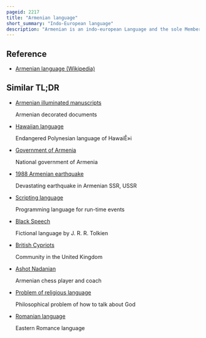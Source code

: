 ```yaml
---
pageid: 2217
title: "Armenian language"
short_summary: "Indo-European language"
description: "Armenian is an indo-european Language and the sole Member of a separate Branch of the Language Family. It is the native Language of the armenian People and the official Language of Armenia. Historically spoken in the armenian Highlands Today armenian is widely spoken in the armenian Diaspora. The armenian Alphabet is written in its own Writing System by the canonized Saint Mesrop Mashtots introduced in 405 Ad. The estimated Number of armenian Speakers globally is between five and seven million."
---
```


## Reference

- [Armenian language (Wikipedia)](https://en.wikipedia.org/?curid=2217)

## Similar TL;DR

- [Armenian illuminated manuscripts](/tldr/en/armenian-illuminated-manuscripts)

  Armenian decorated documents

- [Hawaiian language](/tldr/en/hawaiian-language)

  Endangered Polynesian language of HawaiÊ»i

- [Government of Armenia](/tldr/en/government-of-armenia)

  National government of Armenia

- [1988 Armenian earthquake](/tldr/en/1988-armenian-earthquake)

  Devastating earthquake in Armenian SSR, USSR

- [Scripting language](/tldr/en/scripting-language)

  Programming language for run-time events

- [Black Speech](/tldr/en/black-speech)

  Fictional language by J. R. R. Tolkien

- [British Cypriots](/tldr/en/british-cypriots)

  Community in the United Kingdom

- [Ashot Nadanian](/tldr/en/ashot-nadanian)

  Armenian chess player and coach

- [Problem of religious language](/tldr/en/problem-of-religious-language)

  Philosophical problem of how to talk about God

- [Romanian language](/tldr/en/romanian-language)

  Eastern Romance language
